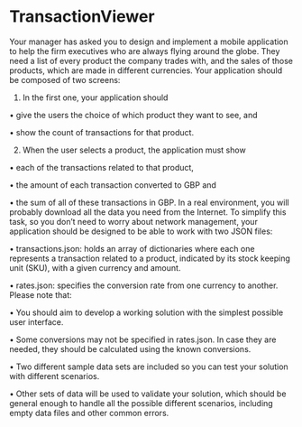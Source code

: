 # TransactionViewer

Your manager has asked you to design and implement a mobile application to help the firm
executives who are always flying around the globe. They need a list of every product the company
trades with, and the sales of those products, which are made in different currencies.
Your application should be composed of two screens:

1. In the first one, your application should

• give the users the choice of which product they want to see, and

• show the count of transactions for that product.


2. When the user selects a product, the application must show

• each of the transactions related to that product,

• the amount of each transaction converted to GBP and

• the sum of all of these transactions in GBP.
In a real environment, you will probably download all the data you need from the Internet.
To simplify this task, so you don’t need to worry about network management, your application
should be designed to be able to work with two JSON files:

• transactions.json: holds an array of dictionaries where each one represents a transaction
related to a product, indicated by its stock keeping unit (SKU), with a given currency and amount.

• rates.json: specifies the conversion rate from one currency to another.
Please note that:

• You should aim to develop a working solution with the simplest possible user interface.

• Some conversions may not be specified in rates.json. In case they are needed, they should
be calculated using the known conversions.

• Two different sample data sets are included so you can test your solution with different scenarios.

• Other sets of data will be used to validate your solution, which should be general enough to
handle all the possible different scenarios, including empty data files and other common errors.
